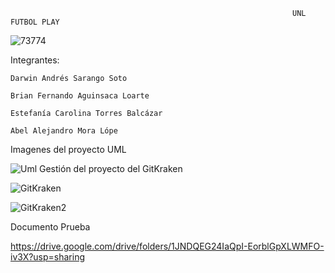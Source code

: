 
                                                                   UNL FUTBOL PLAY 
                    
   ![73774](https://github.com/BrianFernandoAguinsacaLoarte/PruebaPOO/assets/133794609/ae235a3f-2a71-4d55-b6c6-95e8d252fcc6)

                                              
Integrantes:
  
    Darwin Andrés Sarango Soto
  
    Brian Fernando Aguinsaca Loarte
  
    Estefanía Carolina Torres Balcázar
  
    Abel Alejandro Mora Lópe
Imagenes del proyecto
  UML
  
  ![Uml](https://github.com/BrianFernandoAguinsacaLoarte/PruebaPOO/assets/133794609/cf984d97-3743-4123-ad25-5d87b3fcd21e)
 Gestión del proyecto del GitKraken
 
 ![GitKraken](https://github.com/BrianFernandoAguinsacaLoarte/PruebaPOO/assets/133794609/701772b3-8657-4a64-9192-9dde0835f2de)
 
 ![GitKraken2](https://github.com/BrianFernandoAguinsacaLoarte/PruebaPOO/assets/133794609/9a8a659c-ff08-4c61-af17-1106c5a144fe)
 
 Documento Prueba 
 
 https://drive.google.com/drive/folders/1JNDQEG24IaQpI-EorblGpXLWMFO-iv3X?usp=sharing 
 

